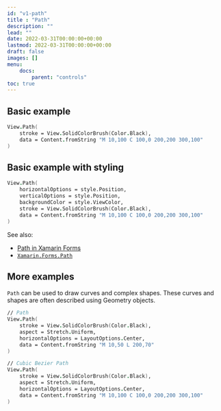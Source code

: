 ```yaml
---
id: "v1-path"
title : "Path"
description: ""
lead: ""
date: 2022-03-31T00:00:00+00:00
lastmod: 2022-03-31T00:00:00+00:00
draft: false
images: []
menu:
    docs:
        parent: "controls"
toc: true
---
```


## Basic example

```fs
View.Path(
    stroke = View.SolidColorBrush(Color.Black),
    data = Content.fromString "M 10,100 C 100,0 200,200 300,100"
)
```

## Basic example with styling

```fs
View.Path(
    horizontalOptions = style.Position,
    verticalOptions = style.Position,
    backgroundColor = style.ViewColor,
    stroke = View.SolidColorBrush(Color.Black),
    data = Content.fromString "M 10,100 C 100,0 200,200 300,100"
)
```

See also:

* [Path in Xamarin Forms](https://docs.microsoft.com/en-us/xamarin/xamarin-forms/user-interface/shapes/Path)
* [`Xamarin.Forms.Path`](https://docs.microsoft.com/en-us/dotnet/api/Xamarin.Forms.Path)

## More examples

`Path` can be used to draw curves and complex shapes. These curves and shapes are often described using Geometry objects.

```fs
// Path
View.Path(
    stroke = View.SolidColorBrush(Color.Black),
    aspect = Stretch.Uniform,
    horizontalOptions = LayoutOptions.Center,
    data = Content.fromString "M 10,50 L 200,70"
)

// Cubic Bezier Path
View.Path(
    stroke = View.SolidColorBrush(Color.Black),
    aspect = Stretch.Uniform,
    horizontalOptions = LayoutOptions.Center,
    data = Content.fromString "M 10,100 C 100,0 200,200 300,100"
)
```
